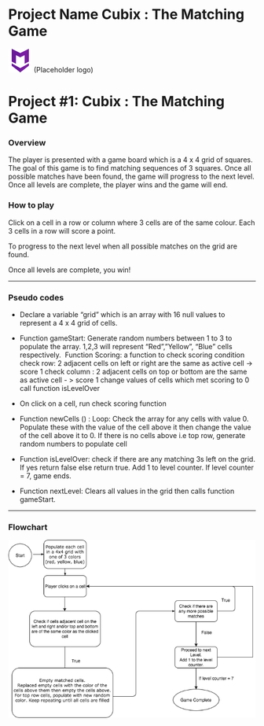 # Project Name Cubix : The Matching Game
<!---
Read Me Contents
-->
![Temp Logo](https://github.com/adam-p/markdown-here/raw/master/src/common/images/icon48.png "Logo Title Text 1") (Placeholder logo)

#  Project #1: Cubix : The Matching Game

### Overview

The player is presented with a game board which is a 4 x 4 grid of squares. The goal of this game is to find matching sequences of 3 squares. Once all possible matches have been found, the game will progress to the next level. Once all levels are complete, the player wins and the game will end.

### How to play

Click on a cell in a row or column where 3 cells are of the same colour. Each 3 cells in a row will score a point.

To progress to the next level when all possible matches on the grid are found.  

Once all levels are complete, you win!

---

### Pseudo codes

* Declare a variable “grid” which is an array with 16 null values to represent a 4 x 4 grid of cells.

* Function gameStart: Generate random numbers between 1 to 3 to populate the array. 1,2,3 will represent “Red”,”Yellow”, “Blue” cells respectively. 
Function Scoring: a function to check scoring condition
		check row: 2 adjacent cells on left or right are the same as active cell -> score 1
		check column : 2 adjacent cells on top or bottom are the same as active cell - > score 1	 		change values of cells which met scoring to 0
		call function isLevelOver

* On click on a cell, run check scoring function

* Function newCells () : Loop: Check the array for any cells with value 0. Populate these with the value of the cell above it then change the value of the cell above it to 0.
If there is no cells above i.e top row, generate random numbers to populate cell

* Function isLevelOver: check if there are any matching 3s left on the grid. If yes return false else return true. Add 1 to level counter. If level counter = 7, game ends.

* Function nextLevel: Clears all values in the grid then calls function gameStart.





---

### Flowchart
![Temp Logo](/assets/flowchart.png)
